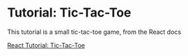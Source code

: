 # Tutorial: Tic-Tac-Toe

This tutorial is a small tic-tac-toe game, from the React docs

[React Tutorial: Tic-Tac-Toe](https://react.dev/learn/tutorial-tic-tac-toe)
